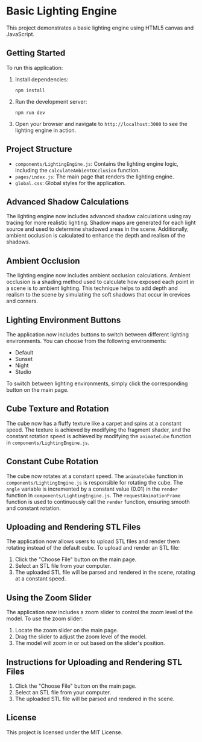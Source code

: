 # Basic Lighting Engine

This project demonstrates a basic lighting engine using HTML5 canvas and JavaScript.

## Getting Started

To run this application:

1. Install dependencies:
   ```
   npm install
   ```

2. Run the development server:
   ```
   npm run dev
   ```

3. Open your browser and navigate to `http://localhost:3000` to see the lighting engine in action.

## Project Structure

- `components/LightingEngine.js`: Contains the lighting engine logic, including the `calculateAmbientOcclusion` function.
- `pages/index.js`: The main page that renders the lighting engine.
- `global.css`: Global styles for the application.

## Advanced Shadow Calculations

The lighting engine now includes advanced shadow calculations using ray tracing for more realistic lighting. Shadow maps are generated for each light source and used to determine shadowed areas in the scene. Additionally, ambient occlusion is calculated to enhance the depth and realism of the shadows.

## Ambient Occlusion

The lighting engine now includes ambient occlusion calculations. Ambient occlusion is a shading method used to calculate how exposed each point in a scene is to ambient lighting. This technique helps to add depth and realism to the scene by simulating the soft shadows that occur in crevices and corners.

## Lighting Environment Buttons

The application now includes buttons to switch between different lighting environments. You can choose from the following environments:
- Default
- Sunset
- Night
- Studio

To switch between lighting environments, simply click the corresponding button on the main page.

## Cube Texture and Rotation

The cube now has a fluffy texture like a carpet and spins at a constant speed. The texture is achieved by modifying the fragment shader, and the constant rotation speed is achieved by modifying the `animateCube` function in `components/LightingEngine.js`.

## Constant Cube Rotation

The cube now rotates at a constant speed. The `animateCube` function in `components/LightingEngine.js` is responsible for rotating the cube. The `angle` variable is incremented by a constant value (0.01) in the `render` function in `components/LightingEngine.js`. The `requestAnimationFrame` function is used to continuously call the `render` function, ensuring smooth and constant rotation.

## Uploading and Rendering STL Files

The application now allows users to upload STL files and render them rotating instead of the default cube. To upload and render an STL file:

1. Click the "Choose File" button on the main page.
2. Select an STL file from your computer.
3. The uploaded STL file will be parsed and rendered in the scene, rotating at a constant speed.

## Using the Zoom Slider

The application now includes a zoom slider to control the zoom level of the model. To use the zoom slider:

1. Locate the zoom slider on the main page.
2. Drag the slider to adjust the zoom level of the model.
3. The model will zoom in or out based on the slider's position.

## Instructions for Uploading and Rendering STL Files

1. Click the "Choose File" button on the main page.
2. Select an STL file from your computer.
3. The uploaded STL file will be parsed and rendered in the scene.

## License

This project is licensed under the MIT License.
